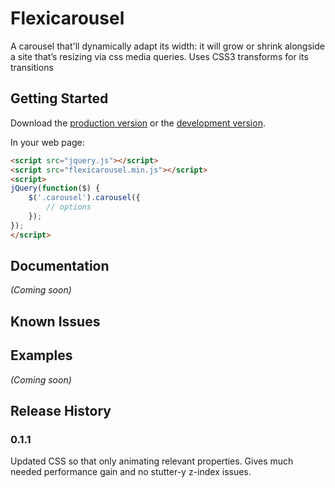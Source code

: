 # Flexicarousel

A carousel that'll dynamically adapt its width: it will grow or shrink alongside a site that’s resizing via css media queries. Uses CSS3 transforms for its transitions

## Getting Started
Download the [production version][min] or the [development version][max].

[min]: https://raw.github.com/apathetic/flexicarousel/master/dist/flexicarousel.min.js
[max]: https://raw.github.com/apathetic/flexicarousel/master/dist/flexicarousel.js

In your web page:

```html
<script src="jquery.js"></script>
<script src="flexicarousel.min.js"></script>
<script>
jQuery(function($) {
	$('.carousel').carousel({
		// options
	});
});
</script>
```

## Documentation
_(Coming soon)_

## Known Issues

## Examples
_(Coming soon)_

## Release History
### 0.1.1
Updated CSS so that only animating relevant properties. Gives much needed performance gain and no stutter-y z-index issues.
